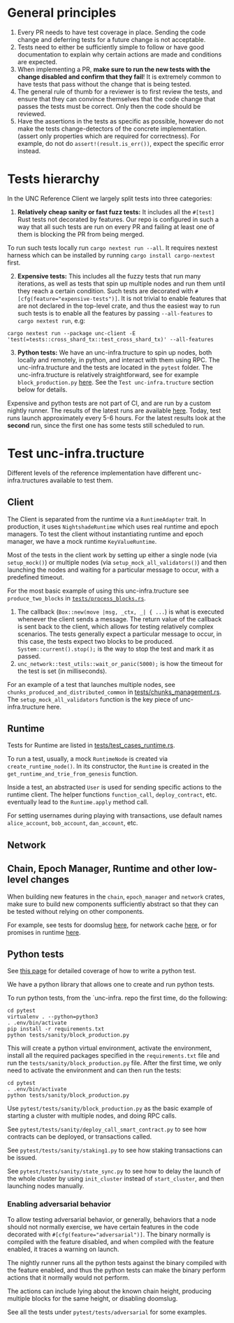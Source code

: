 # General principles

1. Every PR needs to have test coverage in place. Sending the code change and
   deferring tests for a future change is not acceptable.
2. Tests need to either be sufficiently simple to follow or have good
   documentation to explain why certain actions are made and conditions are
   expected.
3. When implementing a PR, **make sure to run the new tests with the change
   disabled and confirm that they fail**! It is extremely common to have tests
   that pass without the change that is being tested.
4. The general rule of thumb for a reviewer is to first review the tests, and
   ensure that they can convince themselves that the code change that passes the
   tests must be correct. Only then the code should be reviewed.
5. Have the assertions in the tests as specific as possible,
   however do not make the tests change-detectors of the concrete implementation.
   (assert only properties which are required for correctness).
   For example, do not do `assert!(result.is_err())`, expect the specific error instead.

# Tests hierarchy

In the UNC Reference Client we largely split tests into three categories:

1. **Relatively cheap sanity or fast fuzz tests:** It includes all the `#[test]`
   Rust tests not decorated by features. Our repo is configured in such a way
   that all such tests are run on every PR and failing at least one of them is
   blocking the PR from being merged.

To run such tests locally run `cargo nextest run --all`.
It requires nextest harness which can be installed by running `cargo install cargo-nextest` first.

2. **Expensive tests:** This includes all the fuzzy tests that run many iterations,
   as well as tests that spin up multiple nodes and run them until they reach a
   certain condition. Such tests are decorated with
   `#[cfg(feature="expensive-tests")]`. It is not trivial to enable features
   that are not declared in the top-level crate, and thus the easiest way to run
   such tests is to enable all the features by passing `--all-features` to
   `cargo nextest run`, e.g:

`cargo nextest run --package unc-client -E 'test(=tests::cross_shard_tx::test_cross_shard_tx)' --all-features`

3. **Python tests:** We have an unc-infra.tructure to spin up nodes, both locally and
   remotely, in python, and interact with them using RPC. The unc-infra.tructure and
   the tests are located in the `pytest` folder. The unc-infra.tructure is relatively
   straightforward, see for example `block_production.py`
   [here](https://github.com/utnet-org/utility/blob/master/pytest/tests/sanity/block_production.py).
   See the `Test unc-infra.tructure` section below for details.

Expensive and python tests are not part of CI, and are run by a custom nightly
runner. The results of the latest runs are available
[here](https://canary.unc.org/#/). Today, test runs launch approximately
every 5-6 hours. For the latest results look at the **second** run, since the
first one has some tests still scheduled to run.

# Test unc-infra.tructure

Different levels of the reference implementation have different unc-infra.tructures
available to test them.

## Client

The Client is separated from the runtime via a `RuntimeAdapter` trait.
In production, it uses `NightshadeRuntime` which uses real runtime and epoch managers.
To test the client without instantiating runtime and epoch manager, we have a mock runtime
`KeyValueRuntime`.

Most of the tests in the client work by setting up either a single node (via
`setup_mock()`) or multiple nodes (via `setup_mock_all_validators()`) and then
launching the nodes and waiting for a particular message to occur, with a
predefined timeout.

For the most basic example of using this unc-infra.tructure see `produce_two_blocks`
in
[`tests/process_blocks.rs`](https://github.com/utnet-org/utility/blob/master/chain/client/src/tests/process_blocks.rs).

1. The callback (`Box::new(move |msg, _ctx, _| { ...`) is what is executed
   whenever the client sends a message. The return value of the callback is sent
   back to the client, which allows for testing relatively complex scenarios. The
   tests generally expect a particular message to occur, in this case, the tests
   expect two blocks to be produced. `System::current().stop();` is the way to
   stop the test and mark it as passed.
2. `unc_network::test_utils::wait_or_panic(5000);` is how the timeout for the
   test is set (in milliseconds).

For an example of a test that launches multiple nodes, see
`chunks_produced_and_distributed_common` in
[tests/chunks_management.rs](https://github.com/utnet-org/utility/blob/master/chain/client/src/tests/chunks_management.rs).
The `setup_mock_all_validators` function is the key piece of unc-infra.tructure here.

## Runtime

Tests for Runtime are listed in
[tests/test_cases_runtime.rs](https://github.com/utnet-org/utility/blob/master/integration-tests/src/tests/standard_cases/runtime.rs).

To run a test, usually, a mock `RuntimeNode` is created via `create_runtime_node()`.
In its constructor, the `Runtime` is created in the
`get_runtime_and_trie_from_genesis` function.

Inside a test, an abstracted `User` is used for sending specific actions to the
runtime client. The helper functions `function_call`, `deploy_contract`, etc.
eventually lead to the `Runtime.apply` method call.

For setting usernames during playing with transactions, use default names
`alice_account`, `bob_account`, `dan_account`, etc.

## Network

<!-- TODO: Explain the `runner` here -->

## Chain, Epoch Manager, Runtime and other low-level changes

When building new features in the `chain`, `epoch_manager` and `network` crates,
make sure to build new components sufficiently abstract so that they can be tested
without relying on other components.

For example, see tests for doomslug
[here](https://github.com/utnet-org/utility/blob/master/chain/chain/src/tests/doomslug.rs),
for network cache
[here](https://github.com/utnet-org/utility/blob/master/chain/network/src/routing/edge_cache/tests.rs),
or for promises in runtime
[here](https://github.com/utnet-org/utility/blob/master/runtime/unc-vm-runner/src/logic/tests/promises.rs).

## Python tests

See
[this page](python_tests.md)
for detailed coverage of how to write a python test.

We have a python library that allows one to create and run python tests.

To run python tests, from the `unc-infra. repo the first time, do the following:

```shell
cd pytest
virtualenv . --python=python3
. .env/bin/activate
pip install -r requirements.txt
python tests/sanity/block_production.py
```

This will create a python virtual environment, activate the environment, install
all the required packages specified in the `requirements.txt` file and run the
`tests/sanity/block_production.py` file. After the first time, we only need to
activate the environment and can then run the tests:

```shell
cd pytest
. .env/bin/activate
python tests/sanity/block_production.py
```

Use `pytest/tests/sanity/block_production.py` as the basic example of starting a
cluster with multiple nodes, and doing RPC calls.

See `pytest/tests/sanity/deploy_call_smart_contract.py` to see how contracts can
be deployed, or transactions called.

See `pytest/tests/sanity/staking1.py` to see how staking transactions can be
issued.

See `pytest/tests/sanity/state_sync.py` to see how to delay the launch of the
whole cluster by using `init_cluster` instead of `start_cluster`, and then
launching nodes manually.

### Enabling adversarial behavior

To allow testing adversarial behavior, or generally, behaviors that a node should
not normally exercise, we have certain features in the code decorated with
`#[cfg(feature="adversarial")]`. The binary normally is compiled with the
feature disabled, and when compiled with the feature enabled, it traces a
warning on launch.

The nightly runner runs all the python tests against the binary compiled with
the feature enabled, and thus the python tests can make the binary perform
actions that it normally would not perform.

The actions can include lying about the known chain height, producing multiple
blocks for the same height, or disabling doomslug.

See all the tests under `pytest/tests/adversarial` for some examples.
